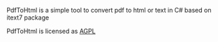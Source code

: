 PdfToHtml is a simple tool to convert pdf to html or text in C# based on itext7 package

PdfToHtml is licensed as <a href="/License.md">AGPL</a>

